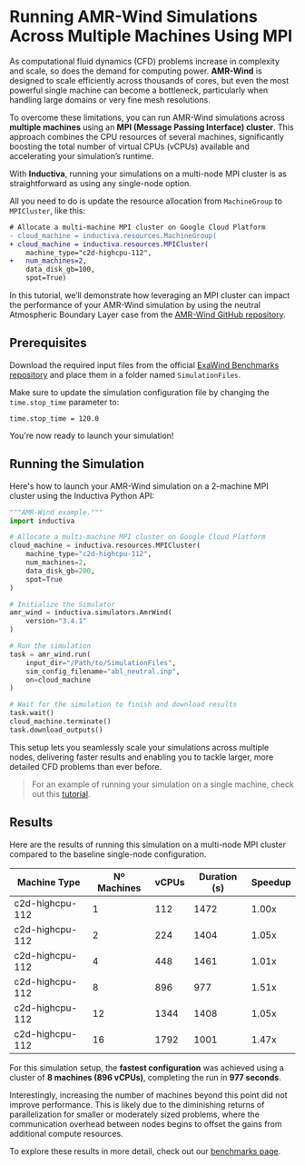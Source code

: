 # Running AMR-Wind Simulations Across Multiple Machines Using MPI
As computational fluid dynamics (CFD) problems increase in complexity and scale, so
does the demand for computing power. **AMR-Wind** is designed to scale efficiently across thousands of cores, but even the most powerful single machine can become a bottleneck, particularly when handling large domains or very fine mesh resolutions.

To overcome these limitations, you can run AMR-Wind simulations across
**multiple machines** using an **MPI (Message Passing Interface) cluster**. This approach combines the 
CPU resources of several machines, significantly boosting the total number of virtual CPUs (vCPUs) 
available and accelerating your simulation’s runtime.

With **Inductiva**, running your simulations on a multi-node MPI cluster is as straightforward as 
using any single-node option.

All you need to do is update the resource allocation from `MachineGroup` to `MPICluster`, like this:

```diff
# Allocate a multi-machine MPI cluster on Google Cloud Platform
- cloud_machine = inductiva.resources.MachineGroup(
+ cloud_machine = inductiva.resources.MPICluster(
    machine_type="c2d-highcpu-112",
+   num_machines=2,
    data_disk_gb=100,
    spot=True)
```

In this tutorial, we’ll demonstrate how leveraging an MPI cluster can impact the performance of your AMR-Wind simulation 
by using the neutral Atmospheric Boundary Layer case from the [AMR-Wind GitHub repository](https://github.com/Exawind/amr-wind/tree/v3.4.0).

## Prerequisites
Download the required input files from the official
[ExaWind Benchmarks repository](https://github.com/Exawind/exawind-benchmarks/tree/main/amr-wind/atmospheric_boundary_layer/neutral/input_files) and place them in a folder named `SimulationFiles`.

Make sure to update the simulation configuration file by
changing the `time.stop_time` parameter to:

```
time.stop_time = 120.0
```

You're now ready to launch your simulation!

## Running the Simulation
Here's how to launch your AMR-Wind simulation on a 2-machine MPI cluster
using the Inductiva Python API:

```python
"""AMR-Wind example."""
import inductiva

# Allocate a multi-machine MPI cluster on Google Cloud Platform
cloud_machine = inductiva.resources.MPICluster(
    machine_type="c2d-highcpu-112",
    num_machines=2,
    data_disk_gb=200,
    spot=True
)

# Initialize the Simulator
amr_wind = inductiva.simulators.AmrWind(
    version="3.4.1"
)

# Run the simulation
task = amr_wind.run(
    input_dir="/Path/to/SimulationFiles",
    sim_config_filename="abl_neutral.inp",
    on=cloud_machine
)

# Wait for the simulation to finish and download results
task.wait()
cloud_machine.terminate()
task.download_outputs()
```

This setup lets you seamlessly scale your simulations across multiple nodes, delivering faster results and 
enabling you to tackle larger, more detailed CFD problems than ever before.

> For an example of running your simulation on a single machine, check out this [tutorial](quick-start).

## Results
Here are the results of running this simulation on a multi-node MPI cluster compared to the 
baseline single-node configuration.

| Machine Type    | Nº Machines | vCPUs | Duration (s) | Speedup |
| --------------- | ------------ | ----- | ------------ | ------- |
| c2d-highcpu-112 | 1            | 112   | 1472         | 1.00x   |
| c2d-highcpu-112 | 2            | 224   | 1404         | 1.05x   |
| c2d-highcpu-112 | 4            | 448   | 1461         | 1.01x   |
| c2d-highcpu-112 | 8            | 896   | 977          | 1.51x   |
| c2d-highcpu-112 | 12           | 1344  | 1408         | 1.05x   |
| c2d-highcpu-112 | 16           | 1792  | 1001         | 1.47x   |

For this simulation setup, the **fastest configuration** was achieved using a
cluster of **8 machines (896 vCPUs)**, completing the run in **977 seconds**.

Interestingly, increasing the number of machines beyond this point did
not improve performance. This is likely due to the diminishing
returns of parallelization for smaller or moderately sized problems, where the 
communication overhead between nodes begins to offset the gains from additional
compute resources.

To explore these results in more detail, check out our [benchmarks page](https://inductiva.ai/guides/amr-wind/mpi-cluster-benchmarks).



